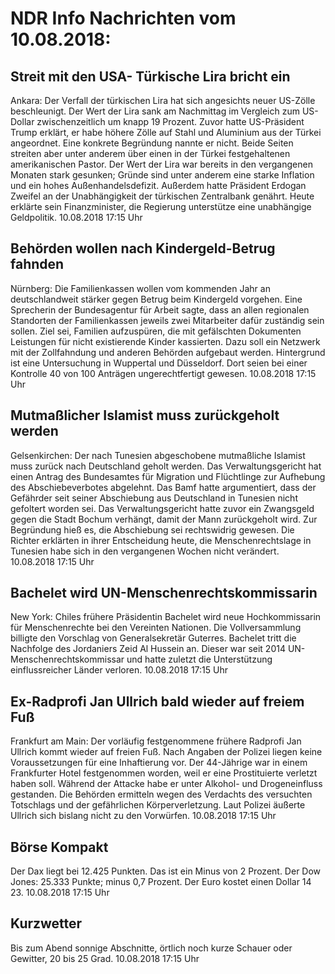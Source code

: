 # NDR Info Nachrichten vom 10.08.2018:


## Streit mit den USA- Türkische Lira bricht ein
Ankara:	Der Verfall der türkischen Lira hat sich angesichts neuer US-Zölle beschleunigt. Der Wert der Lira sank am Nachmittag im Vergleich zum US-Dollar zwischenzeitlich um knapp 19 Prozent. Zuvor hatte US-Präsident Trump erklärt, er habe höhere Zölle auf Stahl und Aluminium aus der Türkei angeordnet. Eine konkrete Begründung nannte er nicht. Beide Seiten streiten aber unter anderem über einen in der Türkei festgehaltenen amerikanischen Pastor. Der Wert der Lira war bereits in den vergangenen Monaten stark gesunken; Gründe sind unter anderem eine starke Inflation und ein hohes Außenhandelsdefizit. Außerdem hatte Präsident Erdogan Zweifel an der Unabhängigkeit der türkischen Zentralbank genährt. Heute erklärte sein Finanzminister, die Regierung unterstütze eine unabhängige Geldpolitik. 10.08.2018 17:15 Uhr 

## Behörden wollen nach Kindergeld-Betrug fahnden
Nürnberg: Die Familienkassen wollen vom kommenden Jahr an deutschlandweit stärker gegen Betrug beim Kindergeld vorgehen. Eine Sprecherin der Bundesagentur für Arbeit sagte, dass an allen regionalen Standorten der Familienkassen jeweils zwei Mitarbeiter dafür zuständig sein sollen. Ziel sei, Familien aufzuspüren, die mit gefälschten Dokumenten Leistungen für nicht existierende Kinder kassierten. Dazu soll ein Netzwerk mit der Zollfahndung und anderen Behörden aufgebaut werden. Hintergrund ist eine Untersuchung in Wuppertal und Düsseldorf. Dort seien bei einer Kontrolle 40 von 100 Anträgen ungerechtfertigt gewesen. 10.08.2018 17:15 Uhr 

## Mutmaßlicher Islamist muss zurückgeholt werden
Gelsenkirchen: Der nach Tunesien abgeschobene mutmaßliche Islamist muss zurück nach Deutschland geholt werden. Das Verwaltungsgericht hat einen Antrag des Bundesamtes für Migration und Flüchtlinge zur Aufhebung des Abschiebeverbotes abgelehnt. Das Bamf hatte argumentiert, dass der Gefährder seit seiner Abschiebung aus Deutschland in Tunesien nicht gefoltert worden sei. Das Verwaltungsgericht hatte zuvor ein Zwangsgeld gegen die Stadt Bochum verhängt, damit der Mann zurückgeholt wird. Zur Begründung hieß es, die Abschiebung sei rechtswidrig gewesen. Die Richter erklärten in ihrer Entscheidung heute, die Menschenrechtslage in Tunesien habe sich in den vergangenen Wochen nicht verändert. 10.08.2018 17:15 Uhr 

## Bachelet wird UN-Menschenrechtskommissarin
New York:	Chiles frühere Präsidentin Bachelet wird neue Hochkommissarin für Menschenrechte bei den Vereinten Nationen. Die Vollversammlung billigte den Vorschlag von Generalsekretär Guterres. Bachelet tritt die Nachfolge des Jordaniers Zeid Al Hussein an. Dieser war seit 2014 UN-Menschenrechtskommissar und hatte zuletzt die Unterstützung einflussreicher Länder verloren. 10.08.2018 17:15 Uhr 

## Ex-Radprofi Jan Ullrich bald wieder auf freiem Fuß
Frankfurt am Main: Der vorläufig festgenommene frühere Radprofi Jan Ullrich kommt wieder auf freien Fuß. Nach Angaben der Polizei liegen keine Voraussetzungen für eine Inhaftierung vor. Der 44-Jährige war in einem Frankfurter Hotel festgenommen worden, weil er eine Prostituierte verletzt haben soll. Während der Attacke habe er unter Alkohol- und Drogeneinfluss gestanden. Die Behörden ermitteln wegen des Verdachts des versuchten Totschlags und der gefährlichen Körperverletzung. Laut Polizei äußerte Ullrich sich bislang nicht zu den Vorwürfen. 10.08.2018 17:15 Uhr 

## Börse Kompakt
Der Dax liegt bei 12.425 Punkten. Das ist ein Minus von 2 Prozent. Der Dow Jones: 25.333 Punkte; minus 0,7 Prozent. Der Euro kostet einen Dollar 14 23. 10.08.2018 17:15 Uhr 

## Kurzwetter
Bis zum Abend sonnige Abschnitte, örtlich noch kurze Schauer oder Gewitter, 20 bis 25 Grad. 10.08.2018 17:15 Uhr 
